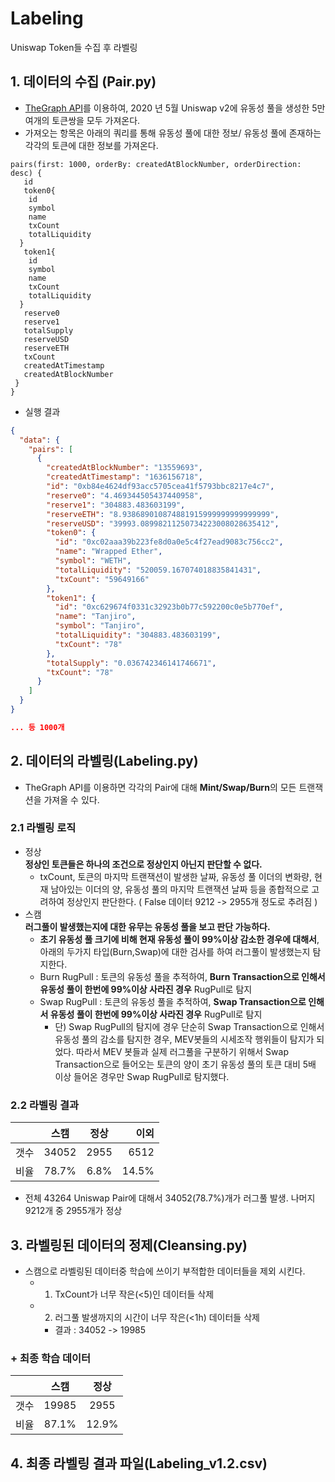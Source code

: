 # Labeling
Uniswap Token들 수집 후 라벨링

## 1. 데이터의 수집 (Pair.py)
 - [TheGraph API](https://thegraph.com/hosted-service/subgraph/uniswap/uniswap-v2, "thegraph link")를 이용하여, 2020 년 5월 Uniswap v2에 유동성 풀을 생성한 5만여개의 토큰쌍을 모두 가져온다.
 - 가져오는 항목은 아래의 쿼리를 통해 유동성 풀에 대한 정보/ 유동성 풀에 존재하는 각각의 토큰에 대한 정보를 가져온다.
```{
pairs(first: 1000, orderBy: createdAtBlockNumber, orderDirection: desc) {
   id
   token0{
    id
    symbol
    name
    txCount
    totalLiquidity
  }
   token1{
    id
    symbol
    name
    txCount
    totalLiquidity
  }
   reserve0
   reserve1
   totalSupply
   reserveUSD
   reserveETH
   txCount
   createdAtTimestamp
   createdAtBlockNumber
 }
}
```

- 실행 결과 
```json
{
  "data": {
    "pairs": [
      {
        "createdAtBlockNumber": "13559693",
        "createdAtTimestamp": "1636156718",
        "id": "0xb84e4624df93acc5705cea41f5793bbc8217e4c7",
        "reserve0": "4.469344505437440958",
        "reserve1": "304883.483603199",
        "reserveETH": "8.938689010874881915999999999999999",
        "reserveUSD": "39993.08998211250734223008028635412",
        "token0": {
          "id": "0xc02aaa39b223fe8d0a0e5c4f27ead9083c756cc2",
          "name": "Wrapped Ether",
          "symbol": "WETH",
          "totalLiquidity": "520059.167074018835841431",
          "txCount": "59649166"
        },
        "token1": {
          "id": "0xc629674f0331c32923b0b77c592200c0e5b770ef",
          "name": "Tanjiro",
          "symbol": "Tanjiro",
          "totalLiquidity": "304883.483603199",
          "txCount": "78"
        },
        "totalSupply": "0.036742346141746671",
        "txCount": "78"
      }
    ]
  }
}

... 등 1000개
```
## 2. 데이터의 라벨링(Labeling.py)
 - TheGraph API를 이용하면 각각의 Pair에 대해 **Mint/Swap/Burn**의 모든 트랜잭션을 가져올 수 있다.
 ###  2.1 라벨링 로직
  + 정상     
     __정상인 토큰들은 하나의 조건으로 정상인지 아닌지 판단할 수 없다.__     
     * txCount, 토큰의 마지막 트랜잭션이 발생한 날짜, 유동성 풀 이더의 변화량, 현재 남아있는 이더의 양, 유동성 풀의 마지막 트랜잭션 날짜 등을 종합적으로 고려하여 정상인지 판단한다. ( False 데이터 9212 -> 2955개 정도로 추려짐 )  
  + 스캠    
    __러그풀이 발생했는지에 대한 유무는 유동성 풀을 보고 판단 가능하다.__
    * __초기 유동성 풀 크기에 비해 현재 유동성 풀이 99%이상 감소한 경우에 대해서__, 아래의 두가지 타입(Burn,Swap)에 대한 검사를 하여 러그풀이 발생했는지 탐지한다.
    - Burn RugPull : 토큰의 유동성 풀을 추적하여, __Burn Transaction으로 인해서 유동성 풀이 한번에 99%이상 사라진 경우__ RugPull로 탐지
    - Swap RugPull : 토큰의 유동성 풀을 추적하여, __Swap Transaction으로 인해서 유동성 풀이 한번에 99%이상 사라진 경우__ RugPull로 탐지
      - 단) Swap RugPull의 탐지에 경우 단순히 Swap Transaction으로 인해서 유동성 풀의 감소를 탐지한 경우, MEV봇들의 시세조작 행위들이 탐지가 되었다. 따라서 MEV 봇들과 실제 러그풀을 구분하기 위해서 Swap Transaction으로 들어오는 토큰의 양이 초기 유동성 풀의 토큰 대비 5배 이상 들어온 경우만 Swap RugPull로 탐지했다.
 ### 2.2 라벨링 결과
 |  | 스캠 | 정상 |이외 |
 ---|:---:|:---:|---:
 갯수 | 34052 | 2955 | 6512
 비율 | 78.7% | 6.8% | 14.5%
 
 
 + 전체 43264 Uniswap Pair에 대해서 34052(78.7%)개가 러그풀 발생. 나머지 9212개 중 2955개가 정상

## 3. 라벨링된 데이터의 정제(Cleansing.py)
- 스캠으로 라벨링된 데이터중 학습에 쓰이기 부적합한 데이터들을 제외 시킨다.
  - 1. TxCount가 너무 작은(<5)인 데이터들 삭제
  - 2. 러그풀 발생까지의 시간이 너무 작은(<1h) 데이터들 삭제
    - 결과 : 34052 -> 19985 
### + 최종 학습 데이터
 |  | 스캠 | 정상 
 ---|:---:|:---:
 갯수 | 19985 | 2955 
 비율 | 87.1% | 12.9% 
 
## 4. 최종 라벨링 결과 파일(Labeling_v1.2.csv)
